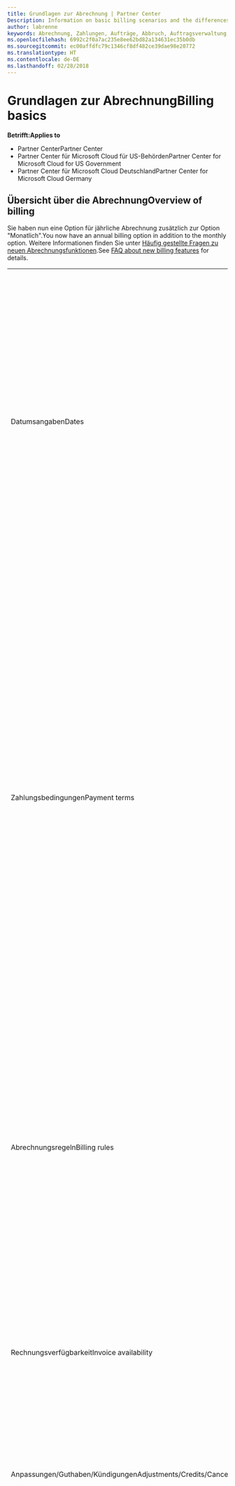 ```yaml
---
title: Grundlagen zur Abrechnung | Partner Center
Description: Information on basic billing scenarios and the differences between license-based and usage-based billing
author: labrenne
keywords: Abrechnung, Zahlungen, Aufträge, Abbruch, Auftragsverwaltung, Nichtbezahlung, Betrug, Missbrauch, Steuern, Steuerbefreiungen, Abstimmungsdateien, Abstimmungsdatei
ms.openlocfilehash: 6992c2f0a7ac235e8ee62bd82a134631ec35b0db
ms.sourcegitcommit: ec00affdfc79c1346cf8df482ce39dae98e20772
ms.translationtype: HT
ms.contentlocale: de-DE
ms.lasthandoff: 02/28/2018
---
```

# <a name="billing-basics"></a><span data-ttu-id="0d8a3-103">Grundlagen zur Abrechnung</span><span class="sxs-lookup"><span data-stu-id="0d8a3-103">Billing basics</span></span>

**<span data-ttu-id="0d8a3-104">Betrifft:</span><span class="sxs-lookup"><span data-stu-id="0d8a3-104">Applies to</span></span>**

-  <span data-ttu-id="0d8a3-105">Partner Center</span><span class="sxs-lookup"><span data-stu-id="0d8a3-105">Partner Center</span></span>
-  <span data-ttu-id="0d8a3-106">Partner Center für Microsoft Cloud für US-Behörden</span><span class="sxs-lookup"><span data-stu-id="0d8a3-106">Partner Center for Microsoft Cloud for US Government</span></span>
-  <span data-ttu-id="0d8a3-107">Partner Center für Microsoft Cloud Deutschland</span><span class="sxs-lookup"><span data-stu-id="0d8a3-107">Partner Center for Microsoft Cloud Germany</span></span>

## <a name="overview-of-billing"></a><span data-ttu-id="0d8a3-108">Übersicht über die Abrechnung</span><span class="sxs-lookup"><span data-stu-id="0d8a3-108">Overview of billing</span></span>
<span data-ttu-id="0d8a3-109">Sie haben nun eine Option für jährliche Abrechnung zusätzlich zur Option "Monatlich".</span><span class="sxs-lookup"><span data-stu-id="0d8a3-109">You now have an annual billing option in addition to the monthly option.</span></span> <span data-ttu-id="0d8a3-110">Weitere Informationen finden Sie unter [Häufig gestellte Fragen zu neuen Abrechnungsfunktionen](faq-about-new-billing-features.md).</span><span class="sxs-lookup"><span data-stu-id="0d8a3-110">See [FAQ about new billing features](faq-about-new-billing-features.md) for details.</span></span>

<table>
<colgroup>
<col width="50%" />
<col width="50%" />
</colgroup>
<tbody>
<tr class="odd">
<td><span data-ttu-id="0d8a3-111">Datumsangaben</span><span class="sxs-lookup"><span data-stu-id="0d8a3-111">Dates</span></span></td>
<td><ul>
<li><span data-ttu-id="0d8a3-112">Ihr monatliches Abrechnungsdatum ist der Monatstag, den Sie während der Registrierung ausgewählt haben.</span><span class="sxs-lookup"><span data-stu-id="0d8a3-112">Your monthly billing date is the day of the month you selected during enrollment.</span></span> <span data-ttu-id="0d8a3-113">Microsoft sendet eine Bestätigungs-E-Mail, die Ihr Abrechnungsdatum enthält.</span><span class="sxs-lookup"><span data-stu-id="0d8a3-113">Microsoft will send a confirmation email that includes your billing date.</span></span></li>
<li><span data-ttu-id="0d8a3-114">Preislisten sind 1 Monat im Voraus verfügbar, da sie monatlich aktualisiert werden.</span><span class="sxs-lookup"><span data-stu-id="0d8a3-114">You can find price lists one (1) month in advance, as they're updated monthly.</span></span> <span data-ttu-id="0d8a3-115">Lizenzbasierte Preise sind für die Dauer des Abonnements, in der Regel 12 Monate nach dem Kaufdatum, garantiert.</span><span class="sxs-lookup"><span data-stu-id="0d8a3-115">License-based prices are guaranteed for the term of the subscription, usually 12 months from the purchase date.</span></span> <span data-ttu-id="0d8a3-116">Nutzungsbasierte Preise können sich monatlich ändern.</span><span class="sxs-lookup"><span data-stu-id="0d8a3-116">Usage-based prices can change on a monthly basis.</span></span> <span data-ttu-id="0d8a3-117">Wir informieren Sie 30 Tage im Voraus über die Veröffentlichung unserer Partner-Preisliste über Preisänderungen.</span><span class="sxs-lookup"><span data-stu-id="0d8a3-117">We will provide 30 days’ notice for any price change through the publication of our Partner Price List.</span></span></li>
</ul></td>
</tr>
<tr class="even">
<td><span data-ttu-id="0d8a3-118">Zahlungsbedingungen</span><span class="sxs-lookup"><span data-stu-id="0d8a3-118">Payment terms</span></span></td>
<td><ul>
<li><span data-ttu-id="0d8a3-119">Zahlungsbedingungen – 60 Tage netto.</span><span class="sxs-lookup"><span data-stu-id="0d8a3-119">Payment terms - net 60 days.</span></span></li>
<li><span data-ttu-id="0d8a3-120">Zahlungen müssen zum Fälligkeitsdatum der Rechnung (60Tage nach dem Abrechnungsdatum) erfolgen, ansonsten ist das Konto im Rückstand.</span><span class="sxs-lookup"><span data-stu-id="0d8a3-120">Payments must be made by the invoice due date (60 days after the billing date), or the account will be delinquent.</span></span></li>
<li><span data-ttu-id="0d8a3-121">Rückständige Konten können zeitweilig aufgehoben und/oder vom Programm für Cloud Solution Provider ausgeschlossen werden.</span><span class="sxs-lookup"><span data-stu-id="0d8a3-121">Delinquent accounts are subject to suspension and/or termination from the Cloud Solution Provider program.</span></span> <span data-ttu-id="0d8a3-122">Mit aufgehobenen Konten können keine neue Kunden oder Bestellungen erstellt, keine Handelspartnerbeziehung angefordert, Abonnementmengen erhöht oder verringert, Add-on-Abonnements bestellt, Abonnements konvertiert oder übertragen werden. Sie sind auf die Verwaltung vorhandener Kunden, Abonnements und Ressourcen beschränkt, bis das Konto wieder aktuell ist.</span><span class="sxs-lookup"><span data-stu-id="0d8a3-122">Suspended accounts can't create a new customer or order, request a reseller relationship, increase or decrease quantities of subscriptions, order add-on subscriptions, convert or transition a subscription and will be limited to managing existing customers, subscriptions and resources until the account is brought current.</span></span> <span data-ttu-id="0d8a3-123">Partner erhalten den vollen Funktionsumfang der aufgehobenen Konten zurück, wenn sie ihre ausstehenden Rechnungen beglichen haben.</span><span class="sxs-lookup"><span data-stu-id="0d8a3-123">Partners can regain full functionality of their suspended accounts when they pay their outstanding bills.</span></span></li>
</ul></td>
</tr>
<tr class="odd">
<td><span data-ttu-id="0d8a3-124">Abrechnungsregeln</span><span class="sxs-lookup"><span data-stu-id="0d8a3-124">Billing rules</span></span></td>
<td><ul>
<li><span data-ttu-id="0d8a3-125">Sie erhalten jeden Monat eine Rechnung für das CSP-Programm.</span><span class="sxs-lookup"><span data-stu-id="0d8a3-125">You will receive one invoice each month for the CSP program.</span></span></li>
<li><span data-ttu-id="0d8a3-126">Lizenzbasierte Abonnements werden basierend auf erworbenen Lizenzen und nicht anhand verwendeter Lizenzen abgerechnet.</span><span class="sxs-lookup"><span data-stu-id="0d8a3-126">License-based subscriptions are billed based on licenses purchased, not licenses used.</span></span></li>
<li><span data-ttu-id="0d8a3-127">Azure (nutzungsbasierte Abonnements) werden gemäß den gemessenen Sätzen, basierend auf der Nutzung belastet.</span><span class="sxs-lookup"><span data-stu-id="0d8a3-127">Azure (usage-based subscriptions) are billed according to metered rates, based on consumption.</span></span></li>
<li><span data-ttu-id="0d8a3-128">Der Preis wird während der Laufzeit des Abonnements garantiert.</span><span class="sxs-lookup"><span data-stu-id="0d8a3-128">Price is guaranteed through the term of the subscription.</span></span> <span data-ttu-id="0d8a3-129">Preise können sich bei der Abonnementverlängerung ändern.</span><span class="sxs-lookup"><span data-stu-id="0d8a3-129">Prices may change at subscription renewal.</span></span></li>
</ul></td>
</tr>
<tr class="even">
<td><span data-ttu-id="0d8a3-130">Rechnungsverfügbarkeit</span><span class="sxs-lookup"><span data-stu-id="0d8a3-130">Invoice availability</span></span></td>
<td><ul>
<li><span data-ttu-id="0d8a3-131">Sie können Ihre Rechnungen und Erstattungsdateien auf der Abrechnungsseite im Partner Center anzeigen und herunterladen.</span><span class="sxs-lookup"><span data-stu-id="0d8a3-131">You can view and download your invoices and reconciliation files from the Billing page in the Partner Center.</span></span> <span data-ttu-id="0d8a3-132">Monatliche Rechnungen sind im Partner Center innerhalb von vier (4) Tagen nach Ablauf des ausgewählten Abrechnungsdatums verfügbar.</span><span class="sxs-lookup"><span data-stu-id="0d8a3-132">Note that monthly invoices are available on Partner Center within four (4) days of your selected billing date.</span></span></li>
</ul></td>
</tr>
<tr class="odd">
<td><span data-ttu-id="0d8a3-133">Anpassungen/Guthaben/Kündigungen</span><span class="sxs-lookup"><span data-stu-id="0d8a3-133">Adjustments/Credits/Cancellations</span></span></td>
<td><ul>
<li><span data-ttu-id="0d8a3-134">Anpassungen und rückständige Guthaben werden in der nächsten Rechnung angezeigt, nachdem das Guthaben oder die Anpassung angerechnet wurde.</span><span class="sxs-lookup"><span data-stu-id="0d8a3-134">You'll see adjustments and credits in arrears on your next billing invoice after the credit or adjustment is applied.</span></span></li>
</ul></td>
</tr>
<tr class="even">
<td><span data-ttu-id="0d8a3-135">Steuern</span><span class="sxs-lookup"><span data-stu-id="0d8a3-135">Tax</span></span></td>
<td><ul>
<li><span data-ttu-id="0d8a3-136">Steuern fallen basierend auf Ihren Details (und nicht der Ihrer Kunden) an, da die Abrechnungsbeziehung zwischen Microsoft und Ihnen besteht.</span><span class="sxs-lookup"><span data-stu-id="0d8a3-136">You will be taxed based on your details, (not your customers') as the billing relationship is between Microsoft and you.</span></span></li>
<li><span data-ttu-id="0d8a3-137">Sie können Ihre Steuernummer während des Aufnahmeprozesses oder über eine Serviceanfrage senden.</span><span class="sxs-lookup"><span data-stu-id="0d8a3-137">You can submit your tax ID during onboarding or via a service request.</span></span> <span data-ttu-id="0d8a3-138">Die Änderungen werden im nächsten Abrechnungszyklus angezeigt.</span><span class="sxs-lookup"><span data-stu-id="0d8a3-138">You'll see the changes reflected on your next billing cycle.</span></span></li>
<li><span data-ttu-id="0d8a3-139">Für eine <strong>Freistellung von der Quellensteuer und Verkaufssteuer</strong> müssen Sie Steuerunterlagen über eine Serviceanfrage übermitteln.</span><span class="sxs-lookup"><span data-stu-id="0d8a3-139">For <strong>withholding and sales tax exemption</strong>, you must submit tax documentation via a service request.</span></span> <span data-ttu-id="0d8a3-140">Die Änderungen und entsprechenden Erstattungen werden in Ihrem nächsten Abrechnungszyklus angezeigt.</span><span class="sxs-lookup"><span data-stu-id="0d8a3-140">You'll see the changes and appropriate refunds on your next billing cycle.</span></span></li>
<li><span data-ttu-id="0d8a3-141">Für eine <strong>Freistellung von der Umsatzsteuer</strong> müssen Sie Ihre Umsatzsteueridentifikationsnummer (von Microsoft überprüft) über eine Serviceanfrage übermitteln.</span><span class="sxs-lookup"><span data-stu-id="0d8a3-141">For <strong>value added tax (VAT) exemption</strong>, you must submit your VAT ID (validated by Microsoft) via a service request.</span></span> <span data-ttu-id="0d8a3-142">Die Änderungen und entsprechenden Erstattungen werden in Ihrem nächsten Abrechnungszyklus angezeigt.</span><span class="sxs-lookup"><span data-stu-id="0d8a3-142">You'll see the changes and appropriate refunds on your next billing cycle.</span></span></li>
<li><span data-ttu-id="0d8a3-143">Weitere Steuerinformationen erhalten Sie von Ihrem örtlichen Finanzamt oder Steuerberater.</span><span class="sxs-lookup"><span data-stu-id="0d8a3-143">Find further tax details from your local tax office or tax advisor.</span></span></li>
</ul></td>
</tr>
</tbody>
</table>

 

## <a name="license-based-billing"></a><span data-ttu-id="0d8a3-144">Lizenzbasierte Abrechnung</span><span class="sxs-lookup"><span data-stu-id="0d8a3-144">License-based billing</span></span>



<table>
<colgroup>
<col width="50%" />
<col width="50%" />
</colgroup>
<tbody>
<tr class="odd">
<td><span data-ttu-id="0d8a3-145">Abrechnungsregeln</span><span class="sxs-lookup"><span data-stu-id="0d8a3-145">Billing rules</span></span></td>
<td><ul>
<li><span data-ttu-id="0d8a3-146">Abonnements gelten für ein Jahr und werden automatisch verlängert.</span><span class="sxs-lookup"><span data-stu-id="0d8a3-146">Subscriptions are annual and auto-renewed.</span></span></li>
<li><span data-ttu-id="0d8a3-147">Die Abrechnung erfolgt in 12 monatlichen Zahlungen pro Jahresabonnement.</span><span class="sxs-lookup"><span data-stu-id="0d8a3-147">Billing is in 12 monthly payments per annual subscription.</span></span></li>
<li><span data-ttu-id="0d8a3-148">Lizenzbasierte Dienste werden (basierend auf der Anzahl an Lizenzen am Ende des vorherigen Abrechnungszeitraums) im Voraus für den nächsten Abrechnungszeitraum abgerechnet.</span><span class="sxs-lookup"><span data-stu-id="0d8a3-148">You are billed in advance for the next billing period for license-based services, based on number of licenses at the end of the prior billing period.</span></span></li>
<li><span data-ttu-id="0d8a3-149">Änderungen an der Anzahl der Lizenzen (anteilsmäßige Berechnung basierend auf Lizenzen/Tagen) werden nachträglich in Rechnung gestellt/gutgeschrieben.</span><span class="sxs-lookup"><span data-stu-id="0d8a3-149">You are billed/credited in arrears for any changes in the number of licenses(pro-rata calculation based on license-days).</span></span> <span data-ttu-id="0d8a3-150">Die anteilsmäßige Berechnung verwendet die folgende Formel: [ROUND((ROUND(Einheitenpreis \* Menge/Anzahl von Tagen im anteilsmäßigen Monat, 2) \* Anzahl von anteilsmäßigen Tagen)/Menge, 2) \* Menge]</span><span class="sxs-lookup"><span data-stu-id="0d8a3-150">Pro-rata calculation uses the following formula: [ROUND((ROUND(Unit Price \* Quantity / Number of days in pro-rated Month, 2) \* Number of pro-rated days) / Quantity, 2) \* Quantity]</span></span></li>
<li><span data-ttu-id="0d8a3-151">Zahlungen basieren auf verkauften Plätzen (und nicht auf bereitgestellten Plätzen).</span><span class="sxs-lookup"><span data-stu-id="0d8a3-151">Payments are billed for seats sold (not seats provisioned).</span></span></li>
</ul></td>
</tr>
<tr class="even">
<td><span data-ttu-id="0d8a3-152">Anpassungen/Guthaben/Kündigungen</span><span class="sxs-lookup"><span data-stu-id="0d8a3-152">Adjustments/Credits/Cancellations</span></span></td>
<td><ul>
<li><span data-ttu-id="0d8a3-153">Gebühren für eine vorzeitige Beendigung werden derzeit nicht für die Kündigung lizenzbasierter Dienste in Rechnung gestellt.</span><span class="sxs-lookup"><span data-stu-id="0d8a3-153">Early termination fees are currently not charged for the cancellation of license-based services.</span></span></li>
<li><span data-ttu-id="0d8a3-154">Gutschriften für Kündigungen für lizenzbasierte Dienste werden bei Kündigungen in der Zyklusmitte für nicht genutzte Tage anteilsmäßig berechnet (und Lizenzreduzierungen nach der Formel oben).</span><span class="sxs-lookup"><span data-stu-id="0d8a3-154">Cancellation credits for licensed based services are pro-rated for unused days for mid-cycle cancellations (as well as license decreases per the formula above).</span></span></li>
</ul></td>
</tr>
</tbody>
</table>

 

## <a name="usage-based-billing"></a><span data-ttu-id="0d8a3-155">Nutzungsbasierte Abrechnung</span><span class="sxs-lookup"><span data-stu-id="0d8a3-155">Usage-based billing</span></span>


<span data-ttu-id="0d8a3-156">Azure verwendet das Modell der nutzungsbasierten Bezahlung, bei der Ihnen nur genutzte Azure-Dienste in Rechnung gestellt werden.</span><span class="sxs-lookup"><span data-stu-id="0d8a3-156">Azure operates in the "pay as you go" model, in which you are only billed for Azure services used.</span></span>

<table>
<colgroup>
<col width="50%" />
<col width="50%" />
</colgroup>
<tbody>
<tr class="odd">
<td><span data-ttu-id="0d8a3-157">Abrechnungsregeln</span><span class="sxs-lookup"><span data-stu-id="0d8a3-157">Billing rules</span></span></td>
<td><ul>
<li><span data-ttu-id="0d8a3-158">Abonnements laufen von Monat zu Monat und werden automatisch zu den getakteten Dienstleistungspreisen verlängert.</span><span class="sxs-lookup"><span data-stu-id="0d8a3-158">Subscriptions are month-to-month and auto-renew at the new metered service rates.</span></span> <span data-ttu-id="0d8a3-159">Die Abrechnung erfolgt monatlich im Nachhinein, basierend auf der Nutzung.</span><span class="sxs-lookup"><span data-stu-id="0d8a3-159">Billing is monthly in arrears, based on usage.</span></span></li>
<li><span data-ttu-id="0d8a3-160">Getaktete Dienstleistungspreise können sich innerhalb des Abrechnungszyklus ändern.</span><span class="sxs-lookup"><span data-stu-id="0d8a3-160">Metered service rates can change within the invoice cycle.</span></span>
<ul>
<li><span data-ttu-id="0d8a3-161">Preiserhöhungen werden 30 Tage zuvor bekanntgegeben.</span><span class="sxs-lookup"><span data-stu-id="0d8a3-161">Price increases: 30 days notice is provided.</span></span></li>
<li><span data-ttu-id="0d8a3-162">Preissenkungen werden am Tag der Änderung angezeigt.</span><span class="sxs-lookup"><span data-stu-id="0d8a3-162">Price decreases: reflected day of change.</span></span></li>
<li><span data-ttu-id="0d8a3-163">Vorhandene Abonnements verwenden den zum Anfang des Abrechnungszyklus gültigen Preis.</span><span class="sxs-lookup"><span data-stu-id="0d8a3-163">Existing subscriptions use the rate in effect at the beginning of the bill cycle.</span></span></li>
<li><span data-ttu-id="0d8a3-164">Neue Abonnements (im Abrechnungszyklus erstellt) verwenden den zum Erstellungsdatum gültigen Preis.</span><span class="sxs-lookup"><span data-stu-id="0d8a3-164">New subscriptions (created within bill cycle) use the rate in effect at the create date.</span></span></li>
</ul></li>
</ul></td>
</tr>
<tr class="even">
<td><span data-ttu-id="0d8a3-165">Anpassungen/Guthaben/Kündigungen</span><span class="sxs-lookup"><span data-stu-id="0d8a3-165">Adjustments/Credits/Cancellations</span></span></td>
<td><ul>
<li><span data-ttu-id="0d8a3-166">Zahlungen mit Anpassungen werden in der nächsten monatlichen Rechnung angezeigt.</span><span class="sxs-lookup"><span data-stu-id="0d8a3-166">You'll see payments with adjustments on your next monthly billing invoice.</span></span></li>
<li><span data-ttu-id="0d8a3-167">Gebühren für eine vorzeitige Beendigung werden derzeit nicht für die Kündigung nutzungsbasierter Dienste in Rechnung gestellt.</span><span class="sxs-lookup"><span data-stu-id="0d8a3-167">Early termination fees are currently not charged for the cancellation of usage-based services.</span></span></li>
<li><span data-ttu-id="0d8a3-168">Alle Guthaben, einschließlich SLA-Guthaben, werden in der nächsten monatlichen Rechnung angezeigt.</span><span class="sxs-lookup"><span data-stu-id="0d8a3-168">You'll see credits of any type, including SLA credits, on your next monthly billing invoice.</span></span></li>
</ul></td>
</tr>
</tbody>
</table>

